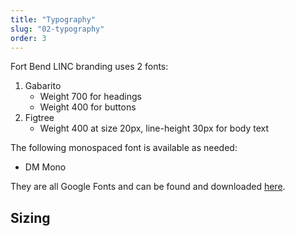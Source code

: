 ```yaml
---
title: "Typography"
slug: "02-typography"
order: 3
---
```


Fort Bend LINC branding uses 2 fonts:

1. Gabarito
    * Weight 700 for headings
    * Weight 400 for buttons
2. Figtree
    * Weight 400 at size 20px, line-height 30px for body text

The following monospaced font is available as needed:

* DM Mono

They are all Google Fonts and can be found and downloaded [here](https://fonts.google.com/selection?selection.family=Gabarito:wght@400..900|Figtree:ital,wght@0,300..900;1,300..900|DM+Mono:ital,wght@0,300;0,400;0,500;1,300;1,400;1,500).

## Sizing

